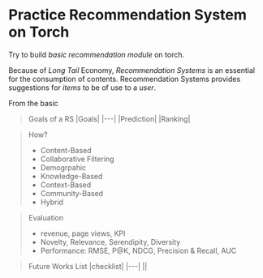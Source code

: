 # Practice Recommendation System on Torch

Try to build *basic recommendation module* on torch.

Because of _Long Tail_ Economy, *Recommendation Systems* is an essential for the consumption of contents.
Recommendation Systems provides suggestions for *_items_* to be of use to a *_user_*.

From the basic

> Goals of a RS
>  |Goals|
>  |---|
>  |Prediction|
>  |Ranking|

> How?
> - Content-Based
> - Collaborative Filtering
> - Demogrpahic
> - Knowledge-Based
> - Context-Based
> - Community-Based
> - Hybrid

> Evaluation
>  - revenue, page views, KPI
>  - Novelty, Relevance, Serendipity, Diversity
>  - Performance: RMSE, P@K, NDCG, Precision & Recall, AUC

> Future Works List
>  |checklist|
>  |---|
>  ||
